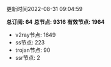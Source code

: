 更新时间2022-08-31 09:04:59

**总订阅: 64**
**总节点: 9316**
**有效节点: 1964**
- v2ray节点: 1649
- ss节点: 223
- trojan节点: 90
- ssr节点: 2
